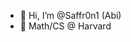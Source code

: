 - 👋 Hi, I’m @Saffr0n1 (Abi)
- 👀 Math/CS @ Harvard

<!---
Saffr0n1/Saffr0n1 is a ✨ special ✨ repository because its `README.md` (this file) appears on your GitHub profile.
You can click the Preview link to take a look at your changes.
--->
